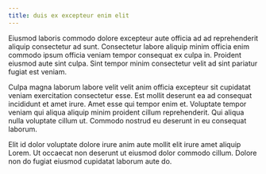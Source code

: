 ```yaml
---
title: duis ex excepteur enim elit
---
```


Eiusmod laboris commodo dolore excepteur aute officia ad ad reprehenderit aliquip consectetur ad sunt. Consectetur labore aliquip minim officia enim commodo ipsum officia veniam tempor consequat ex culpa in. Proident eiusmod aute sint culpa. Sint tempor minim consectetur velit ad sint pariatur fugiat est veniam.

Culpa magna laborum labore velit velit anim officia excepteur sit cupidatat veniam exercitation consectetur esse. Est mollit deserunt ea ad consequat incididunt et amet irure. Amet esse qui tempor enim et. Voluptate tempor veniam qui aliqua aliquip minim proident cillum reprehenderit. Qui aliqua nulla voluptate cillum ut. Commodo nostrud eu deserunt in eu consequat laborum.

Elit id dolor voluptate dolore irure anim aute mollit elit irure amet aliquip Lorem. Ut occaecat non deserunt ut eiusmod dolor commodo cillum. Dolore non do fugiat eiusmod cupidatat laborum aute do.